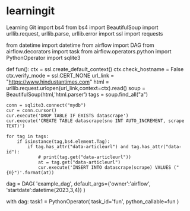 # learningit
Learning Git
import bs4
from bs4 import BeautifulSoup
import urllib.request, urllib.parse, urllib.error
import ssl
import requests

from datetime import datetime
from airflow import DAG
from airflow.decorators import task
from airflow.operators.python import PythonOperator
import sqlite3

def fun():
    ctx  = ssl.create_default_context()
    ctx.check_hostname = False
    ctx.verify_mode = ssl.CERT_NONE
    url_link = "https://www.hindustantimes.com"
    html = urllib.request.urlopen(url_link,context=ctx).read()
    soup = BeautifulSoup(html,'html.parser')
    tags = soup.find_all("a")

    conn = sqlite3.connect("mydb")
    cur = conn.cursor()
    cur.execute('DROP TABLE IF EXISTS datascrape')
    cur.execute('CREATE TABLE datascrape(sno INT AUTO_INCREMENT, scrape TEXT)')

    for tag in tags:
        if isinstance(tag,bs4.element.Tag):
            if tag.has_attr("data-articleurl") and tag.has_attr("data-id"):
                # print(tag.get("data-articleurl"))
                at = tag.get("data-articleurl")
                cur.execute('INSERT INTO datascrape(scrape) VALUES ("{0}")'.format(at))

dag = DAG(
    'example_dag',
    default_args={'owner':'airflow',
                    'startdate':datetime(2023,3,4)}
)

with dag:
    task1 = PythonOperator(
        task_id='fun',
        python_callable=fun
    )
